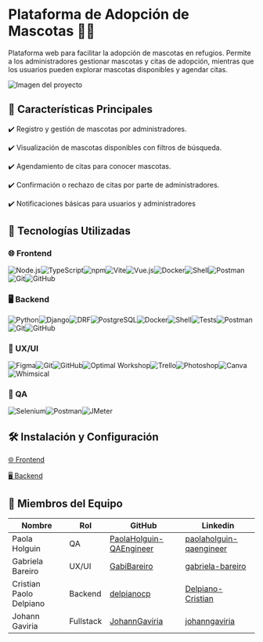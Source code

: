 # Plataforma de Adopción de Mascotas 🐶🐱

Plataforma web para facilitar la adopción de mascotas en refugios. Permite a los administradores gestionar mascotas y citas de adopción, mientras que los usuarios pueden explorar mascotas disponibles y agendar citas.

![Imagen del proyecto](image.png)

## 🚀 Características Principales

✔️ Registro y gestión de mascotas por administradores.

✔️ Visualización de mascotas disponibles con filtros de búsqueda.

✔️ Agendamiento de citas para conocer mascotas.

✔️ Confirmación o rechazo de citas por parte de administradores.

✔️ Notificaciones básicas para usuarios y administradores

## 🎯 Tecnologías Utilizadas

### 🌐 Frontend

![Node.js](https://img.shields.io/badge/Node.js-339933?style=for-the-badge&logo=nodedotjs&logoColor=white)![TypeScript](https://img.shields.io/badge/TypeScript-007ACC?style=for-the-badge&logo=typescript&logoColor=white)![npm](https://img.shields.io/badge/npm-CB3837?style=for-the-badge&logo=npm&logoColor=white)![Vite](https://img.shields.io/badge/Vite-646CFF?style=for-the-badge&logo=vite&logoColor=white)![Vue.js](https://img.shields.io/badge/Vue.js-4FC08D?style=for-the-badge&logo=vuedotjs&logoColor=white)![Docker](https://img.shields.io/badge/Docker-2496ED?style=for-the-badge&logo=docker&logoColor=white)![Shell](https://img.shields.io/badge/Shell-4EAA25?style=for-the-badge&logo=gnubash&logoColor=white)![Postman](https://img.shields.io/badge/Postman-FF6C37?style=for-the-badge&logo=postman&logoColor=white)![Git](https://img.shields.io/badge/Git-F05032?style=for-the-badge&logo=git&logoColor=white)![GitHub](https://img.shields.io/badge/GitHub-181717?style=for-the-badge&logo=github&logoColor=white)

### 🖥️ Backend

![Python](https://img.shields.io/badge/Python-3776AB?style=for-the-badge&logo=python&logoColor=white)![Django](https://img.shields.io/badge/Django-092E20?style=for-the-badge&logo=django&logoColor=white)![DRF](https://img.shields.io/badge/DRF-000000?style=for-the-badge&logo=django&logoColor=white)![PostgreSQL](https://img.shields.io/badge/PostgreSQL-4169E1?style=for-the-badge&logo=postgresql&logoColor=white)![Docker](https://img.shields.io/badge/Docker-2496ED?style=for-the-badge&logo=docker&logoColor=white)![Shell](https://img.shields.io/badge/Shell-4EAA25?style=for-the-badge&logo=gnubash&logoColor=white)![Tests](https://img.shields.io/badge/Tests-000000?style=for-the-badge&logo=jest&logoColor=white)![Postman](https://img.shields.io/badge/Postman-FF6C37?style=for-the-badge&logo=postman&logoColor=white)![Git](https://img.shields.io/badge/Git-F05032?style=for-the-badge&logo=git&logoColor=white)![GitHub](https://img.shields.io/badge/GitHub-181717?style=for-the-badge&logo=github&logoColor=white)

### 🎨 UX/UI

![Figma](https://img.shields.io/badge/Figma-F24E1E?style=for-the-badge&logo=figma&logoColor=white)![Git](https://img.shields.io/badge/Git-F05032?style=for-the-badge&logo=git&logoColor=white)![GitHub](https://img.shields.io/badge/GitHub-181717?style=for-the-badge&logo=github&logoColor=white)![Optimal Workshop](https://img.shields.io/badge/Optimal%20Workshop-000000?style=for-the-badge&logo=optimalworkshop&logoColor=white)![Trello](https://img.shields.io/badge/Trello-0052CC?style=for-the-badge&logo=trello&logoColor=white)![Photoshop](https://img.shields.io/badge/Photoshop-31A8FF?style=for-the-badge&logo=adobephotoshop&logoColor=white)![Canva](https://img.shields.io/badge/Canva-00C4CC?style=for-the-badge&logo=canva&logoColor=white)![Whimsical](https://img.shields.io/badge/Whimsical-FF4C4C?style=for-the-badge&logo=whimsical&logoColor=white)

### 🧪 QA

![Selenium](https://img.shields.io/badge/Selenium-43B02A?style=for-the-badge&logo=selenium&logoColor=white)![Postman](https://img.shields.io/badge/Postman-FF6C37?style=for-the-badge&logo=postman&logoColor=white)![JMeter](https://img.shields.io/badge/JMeter-D22128?style=for-the-badge&logo=apachejmeter&logoColor=white)

## 🛠️ Instalación y Configuración

[🌐 Frontend](frontend/README.md)

[🖥️ Backend](backend/README.md)

## 👥 Miembros del Equipo

| Nombre                 | Rol       | GitHub                   | Linkedin                 |
|------------------------|-----------|--------------------------|--------------------------|
| Paola Holguin          | QA        | [PaolaHolguin-QAEngineer](https://github.com/PaolaHolguin-QAEngineer) | [paolaholguin-qaengineer](https://linkedin.com/in/paolaholguin-qaengineer) |
| Gabriela Bareiro       | UX/UI     | [GabiBareiro](https://github.com/GabiBareiro) | [gabriela-bareiro](https://linkedin.com/in/gabriela-bareiro) |
| Cristian Paolo Delpiano | Backend   | [delpianocp](https://github.com/delpianocp) | [Delpiano-Cristian](https://www.linkedin.com/in/cristian-paolo-delpiano-604443325) |
| Johann Gaviria         | Fullstack | [JohannGaviria](https://github.com/JohannGaviria) | [johanngaviria](https://linkedin.com/in/johanngaviria) |

